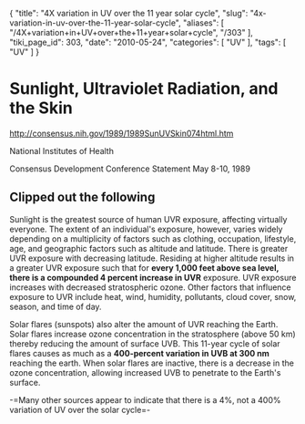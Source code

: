 {
    "title": "4X variation in UV over the 11 year solar cycle",
    "slug": "4x-variation-in-uv-over-the-11-year-solar-cycle",
    "aliases": [
        "/4X+variation+in+UV+over+the+11+year+solar+cycle",
        "/303"
    ],
    "tiki_page_id": 303,
    "date": "2010-05-24",
    "categories": [
        "UV"
    ],
    "tags": [
        "UV"
    ]
}


# Sunlight, Ultraviolet Radiation, and the Skin

http://consensus.nih.gov/1989/1989SunUVSkin074html.htm 

National Institutes of Health

Consensus Development Conference Statement  May 8-10, 1989

## Clipped out the following

Sunlight is the greatest source of human UVR exposure, affecting virtually everyone. The extent of an individual's exposure, however, varies widely depending on a multiplicity of factors such as clothing, occupation, lifestyle, age, and geographic factors such as altitude and latitude. There is greater UVR exposure with decreasing latitude. Residing at higher altitude results in a greater UVR exposure such that for  **every 1,000 feet above sea level, there is a compounded 4 percent increase in UVR**  exposure. UVR exposure increases with decreased stratospheric ozone. Other factors that influence exposure to UVR include heat, wind, humidity, pollutants, cloud cover, snow, season, and time of day.

Solar flares (sunspots) also alter the amount of UVR reaching the Earth. Solar flares increase ozone concentration in the stratosphere (above 50 km) thereby reducing the amount of surface UVB. This 11-year cycle of solar flares causes as much as a  **400-percent variation in UVB at 300 nm**  reaching the earth. When solar flares are inactive, there is a decrease in the ozone concentration, allowing increased UVB to penetrate to the Earth's surface.

-=Many other sources appear to indicate that there is a 4%, not a 400% variation of UV over the solar cycle=-